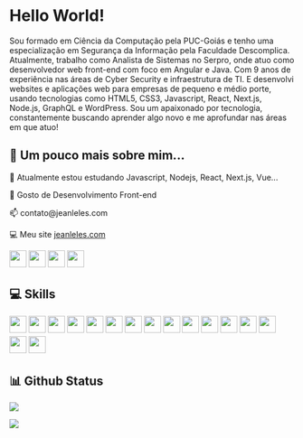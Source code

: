 # Hello World!

Sou formado em Ciência da Computação pela PUC-Goiás e tenho uma especialização em Segurança da Informação pela Faculdade Descomplica. Atualmente, trabalho como Analista de Sistemas no Serpro, onde atuo como desenvolvedor web front-end com foco em Angular e Java.
Com 9 anos de experiência nas áreas de Cyber Security e infraestrutura de TI. E desenvolvi websites e aplicações web para empresas de pequeno e médio porte, usando tecnologias como HTML5, CSS3, Javascript, React, Next.js, Node.js, GraphQL e WordPress.
Sou um apaixonado por tecnologia, constantemente buscando aprender algo novo e me aprofundar nas áreas em que atuo!


## 💫 Um pouco mais sobre mim...
<p>🌱 Atualmente estou estudando Javascript, Nodejs, React, Next.js, Vue...</p>
<p>💬 Gosto de Desenvolvimento Front-end</p>
<p>📫 contato@jeanleles.com</p>
<p>💻 Meu site <a href="https://jeanleles.com/">jeanleles.com</a></p>

<p>
<a href="https://www.linkedin.com/in/jeanleles/"><img src="https://img.shields.io/badge/linkedin-%230077B5.svg?style=for-the-badge&logo=linkedin&logoColor=white" style="margin-bottom: 4px;" height="30px" target="_blank"></a>
<a href="https://twitter.com/jeanleles"><img src="https://img.shields.io/badge/Twitter-%231DA1F2.svg?style=for-the-badge&logo=Twitter&logoColor=white" style="margin-bottom: 4px;" height="30px" target="_blank"></a>
<a href="https://twitter.com/jeanleles"><img src="https://img.shields.io/badge/Discord-%237289DA.svg?style=for-the-badge&logo=discord&logoColor=white" style="margin-bottom: 4px;" height="30px" target="_blank"></a>
<a href="https://www.instagram.com/jeanleles"><img src="https://img.shields.io/badge/Instagram-%23E4405F.svg?style=for-the-badge&logo=Instagram&logoColor=white" style="margin-bottom: 4px;" height="30px" target="_blank"></a>
</p>

## 💻 Skills
<p>
<img src="https://img.shields.io/badge/html5-%23E34F26.svg?style=for-the-badge&logo=html5&logoColor=white" style="margin-bottom: 6px;" height="30px">
<img src="https://img.shields.io/badge/css3-%231572B6.svg?style=for-the-badge&logo=css3&logoColor=white" style="margin-bottom: 6px;" height="30px">
<img src="https://img.shields.io/badge/javascript-%23323330.svg?style=for-the-badge&logo=javascript&logoColor=%23F7DF1E" style="margin-bottom: 6px;" height="30px">
<img src="https://img.shields.io/badge/php-%23777BB4.svg?style=for-the-badge&logo=php&logoColor=white" style="margin-bottom: 6px;" height="30px">
<img src="https://img.shields.io/badge/react-%2320232a.svg?style=for-the-badge&logo=react&logoColor=%2361DAFB" style="margin-bottom: 6px;" height="30px">
<img src="https://img.shields.io/badge/node.js-6DA55F?style=for-the-badge&logo=node.js&logoColor=white" style="margin-bottom: 6px;" height="30px">
<img src="https://img.shields.io/badge/mysql-01728D?style=for-the-badge&logo=mysql&logoColor=white" style="margin-bottom: 6px;" height="30px">
<img src="https://img.shields.io/badge/express.js-%23404d59.svg?style=for-the-badge&logo=express&logoColor=%2361DAFB" style="margin-bottom: 6px;" height="30px">
<img src="https://img.shields.io/badge/git-%23F05033.svg?style=for-the-badge&logo=git&logoColor=white" style="margin-bottom: 6px;" height="30px">
<img src="https://img.shields.io/badge/tailwind-15B8C5.svg?style=for-the-badge&logo=tailwindcss&logoColor=white" style="margin-bottom: 6px;" height="30px">
<img src="https://img.shields.io/badge/next.js-000000.svg?style=for-the-badge&logo=next.js&logoColor=white" style="margin-bottom: 6px;" height="30px">
<img src="https://img.shields.io/badge/graphql-E535AB.svg?style=for-the-badge&logo=graphql&logoColor=white" style="margin-bottom: 6px;" height="30px">
<img src="https://img.shields.io/badge/powerbi-F7DC68.svg?style=for-the-badge&logo=powerbi&logoColor=white" style="margin-bottom: 6px;" height="30px">
<img src="https://img.shields.io/badge/wordpress-21759B.svg?style=for-the-badge&logo=wordpress&logoColor=white" style="margin-bottom: 6px;" height="30px">
<img src="https://img.shields.io/badge/figma-9D56F7.svg?style=for-the-badge&logo=figma&logoColor=white" style="margin-bottom: 6px;" height="30px">
<img src="https://img.shields.io/badge/angular-F50C52.svg?style=for-the-badge&logo=angular&logoColor=white" style="margin-bottom: 6px;" height="30px">
</p>


## 📊 Github Status

<p><img src="https://github-readme-stats.vercel.app/api/top-langs/?username=jeanleles&layout=compact"><p>

<p><img src="https://github-readme-streak-stats.herokuapp.com/?user=jeanleles"><p>
